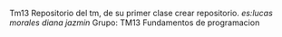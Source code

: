 Tm13
Repositorio del tm, de su primer clase crear repositorio.
*es:lucas morales diana jazmin*
Grupo: TM13
Fundamentos de programacion 
